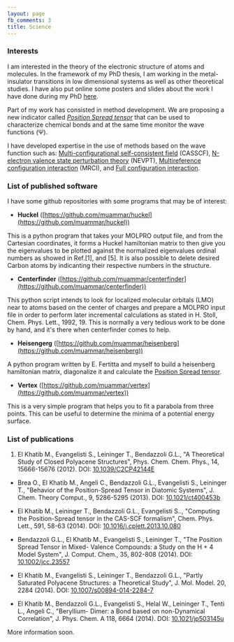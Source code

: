 ```yaml
---
layout: page
fb_comments: 3
title: Science
---
```


### Interests

I am interested in the theory of the electronic structure of atoms and
molecules. In the framework of my PhD thesis, I am working in the
metal-insulator transitions in low dimensional systems as well as other
theoretical studies. I have also put online some posters and slides about the
work I have done during my PhD [here](http://muammar.me/files/chemistry/).

Part of my work has consisted in method development. We are proposing a new
indicator called *[Position Spread tensor](https://en.wikipedia.org/wiki/Total_Position_Spread)* that can be used to characterize
chemical bonds and at the same time monitor the wave functions (Ψ).

I have developed expertise in the use of methods based on the wave function
such as: [Multi-configurational self-consistent
field](http://en.wikipedia.org/wiki/Multi-configurational_self-consistent_field)
(CASSCF), [N-electron valence state
perturbation theory](http://en.wikipedia.org/wiki/N-electron_valence_state_perturbation_theory)
(NEVPT), [Multireference configuration
interaction](http://en.wikipedia.org/wiki/Multireference_configuration_interaction)
(MRCI), and [Full configuration
interaction](http://en.wikipedia.org/wiki/Full_configuration_interaction).


### List of published software

I have some github repositories with some programs that may be of interest:

- **Huckel** ([https://github.com/muammar/huckel](https://github.com/muammar/huckel))

This is a python program that takes your MOLPRO output file, and from the
Cartesian coordinates, it forms a Huckel hamiltonian matrix to then give you
the eigenvalues to be plotted against the normalized eigenvalues ordinal
numbers as showed in Ref.[1], and [5]. It is also possible to delete desired
Carbon atoms by indicanting their respective numbers in the structure.

- **Centerfinder** ([https://github.com/muammar/centerfinder](https://github.com/muammar/centerfinder))

This python script intends to look for localized molecular orbitals (LMO)
near to atoms based on the center of charges and prepare a MOLPRO input
file in order to perform later incremental calculations as stated in H.
Stoll, Chem. Phys. Lett., 1992, 19. This is normally a very tedious work to
be done by hand, and it's there when centerfinder comes to help.

- **Heisengerg** ([https://github.com/muammar/heisenberg](https://github.com/muammar/heisenberg))

A python program written by E. Fertitta and myself to build a heisenberg
hamiltonian matrix, diagonalize it and calculate the  [Position Spread
tensor](https://en.wikipedia.org/wiki/Total_Position_Spread).

- **Vertex** ([https://github.com/muammar/vertex](https://github.com/muammar/vertex))

This is a very simple program that helps you to fit a parabola from three
points. This can be useful to determine the minima of a potential energy
surface.

### List of publications

1.  El Khatib M., Evangelisti S., Leininger T., Bendazzoli G.L., "A Theoretical Study of Closed Polyacene Structures", Phys. Chem. Chem. Phys., 14, 15666-15676 (2012).  DOI: [10.1039/C2CP42144E](http://dx.doi.org/10.1039/C2CP42144E)

-  Brea O., El Khatib M., Angeli C., Bendazzoli G.L., Evangelisti S., Leininger T., "Behavior of the Position-Spread Tensor in Diatomic Systems", J.  Chem. Theory Comput., 9, 5286-5295 (2013).  DOI: [10.1021/ct400453b](http://dx.doi.org/10.1021/ct400453b)

-  El Khatib M., Leininger T., Bendazzoli G.L., Evangelisti S.., "Computing the Position-Spread tensor in the CAS-SCF formalism", Chem. Phys. Lett., 591, 58-63 (2014).  DOI: [10.1016/j.cplett.2013.10.080](http://dx.doi.org/10.1016/j.cplett.2013.10.080)

-  Bendazzoli G.L., El Khatib M., Evangelisti S., Leininger T., "The Position Spread Tensor in Mixed- Valence Compounds: a Study on the H + 4 Model System", J. Comput. Chem., 35, 802-808 (2014). DOI: [10.1002/jcc.23557](http://dx.doi.org/10.1002/jcc.23557)

-  El Khatib M., Evangelisti S., Leininger T., Bendazzoli G.L., "Partly Saturated Polyacene Structures: a Theoretical Study", J. Mol. Model. 20, 2284 (2014).  DOI: [10.1007/s00894-014-2284-7](http://dx.doi.org/10.1007/s00894-014-2284-7)


-  El Khatib M., Bendazzoli G.L., Evangelisti S., Helal W., Leininger T., Tenti L., Angeli C., "Beryllium- Dimer: a Bond based on non-Dynamical Correlation", J. Phys. Chem. A 118, 6664 (2014). DOI: [10.1021/jp503145u](http://dx.doi.org/10.1021/jp503145u)

More information soon.

<script async src="//pagead2.googlesyndication.com/pagead/js/adsbygoogle.js"></script>
<!-- leaderboardmuammar -->
<ins class="adsbygoogle"
     style="display:inline-block;width:728px;height:90px"
          data-ad-client="ca-pub-5821724605404798"
               data-ad-slot="7598110701"></ins>
               <script>
               (adsbygoogle = window.adsbygoogle || []).push({});
               </script>
